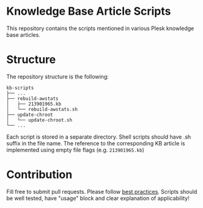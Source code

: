 # Knowledge Base Article Scripts

This repository contains the scripts mentioned in various Plesk knowledge base articles.

# Structure

The repository structure is the following:

```
kb-scripts
├── ...
├── rebuild-awstats
│   ├── 213901965.kb
│   └── rebuild-awstats.sh
├── update-chroot
│   └── update-chroot.sh
└── ...
```

Each script is stored in a separate directory. Shell scripts should have .sh suffix in the file name. The reference to the corresponding KB article is implemented using empty file flags (e.g. `213901965.kb`)

# Contribution

Fill free to submit pull requests. Please follow [best practices](https://git-scm.com/book/en/v2/Distributed-Git-Contributing-to-a-Project). Scripts should be well tested, have "usage" block and clear explanation of applicability!
